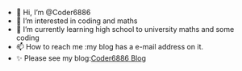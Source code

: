 - 👋 Hi, I’m @Coder6886
- 👀 I’m interested in coding and maths
- 🌱 I’m currently learning high school to university maths and some coding
- 📫 How to reach me :my blog has a e-mail address on it.
- ✨ Please see my blog:[Coder6886 Blog](https://coder6886.github.io/)
<!---
Coder6886/Coder6886 is a ✨ special ✨ repository because its `README.md` (this file) appears on your GitHub profile.
You can click the Preview link to take a look at your changes.
--->
